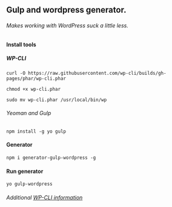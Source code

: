 ## Gulp and wordpress generator.
###### Makes working with WordPress suck a little less.

#### Install tools
##### WP-CLI
`curl -O https://raw.githubusercontent.com/wp-cli/builds/gh-pages/phar/wp-cli.phar`

`chmod +x wp-cli.phar`

`sudo mv wp-cli.phar /usr/local/bin/wp`

###### Yeoman and Gulp
`npm install -g yo gulp`

#### Generator
`npm i generator-gulp-wordpress -g`

#### Run generator
`yo gulp-wordpress`


###### Additional [WP-CLI information](http://wp-cli.org/)
